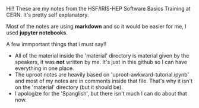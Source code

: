 Hi!! 
These are my notes from the HSF/IRIS-HEP Software Basics Training at CERN. It's pretty self explanatory. 

Most of the notes are using **markdown** and so it would be easier for me, I used **jupyter notebooks**. 

A few immportant things that i must say!!
* All of the material inside the 'material' directory is material given by the speakers, it was **not** written by me. It's just in this github so I can have everything in one place. 
* The uproot notes are heavily based on 'uproot-awkward-tutorial.ipynb' and most of my notes are in comments inside that file. That's why it isn't on the 'material' directory (but it should be). 
* I apologize for the 'Spanglish', but there isn't much I can do about that now. 
